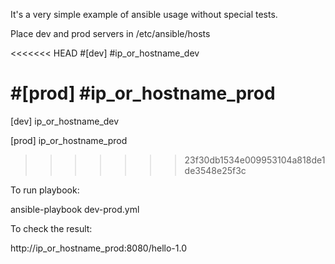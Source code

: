It's a very simple example of ansible usage without special tests.

Place dev and prod servers in /etc/ansible/hosts

<<<<<<< HEAD
#[dev]
#ip_or_hostname_dev

#[prod]
#ip_or_hostname_prod
=======
[dev]
ip_or_hostname_dev

[prod]
ip_or_hostname_prod
>>>>>>> 23f30db1534e009953104a818de1de3548e25f3c

To run playbook:

ansible-playbook dev-prod.yml

To check the result:

http://ip_or_hostname_prod:8080/hello-1.0
